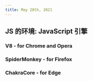 ```yaml
---
title: May 28th, 2021
---
```


## JS 的环境: JavaScript 引擎
###
### V8 - for Chrome and Opera
### SpiderMonkey - for Firefox
### ChakraCore - for Edge
